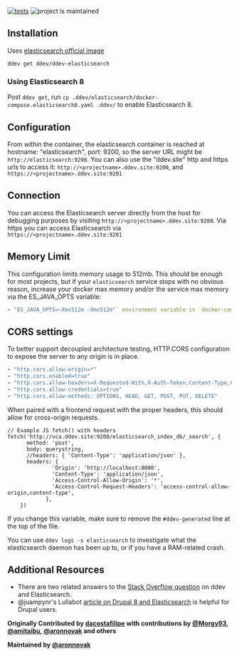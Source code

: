 [![tests](https://github.com/ddev/ddev-elasticsearch/actions/workflows/tests.yml/badge.svg)](https://github.com/ddev/ddev-elasticsearch/actions/workflows/tests.yml) ![project is maintained](https://img.shields.io/maintenance/yes/2024.svg)

## Installation

Uses [elasticsearch official image](https://hub.docker.com/_/elasticsearch)

`ddev get ddev/ddev-elasticsearch`

### Using Elasticsearch 8

Post `ddev get`, run `cp .ddev/elasticsearch/docker-compose.elasticsearch8.yaml .ddev/` to enable Elasticsearch 8.

## Configuration

From within the container, the elasticsearch container is reached at hostname: "elasticsearch", port: 9200, so the server URL might be `http://elasticsearch:9200`. You can also use the "ddev.site" http and https urls to access it: `http://<projectname>.ddev.site:9200`, and `https://<projectname>.ddev.site:9201`

## Connection

You can access the Elasticsearch server directly from the host for debugging purposes by visiting `http://<projectname>.ddev.site:9200`. Via https you can access Elasticsearch via `https://<projectname>.ddev.site:9201`

## Memory Limit

This configuration limits memory usage to 512mb. This should be enough for most projects, but if your `elasticsearch` service stops with no obvious reason, increase your docker max memory and/or the service max memory via the ES_JAVA_OPTS variable:

```yaml
- "ES_JAVA_OPTS=-Xms512m -Xmx512m"` environment variable in `docker-compose.elasticsearch.yaml`
```

## CORS settings

To better support decoupled architecture testing, HTTP.CORS configuration to expose the server to any origin is in place.

```yaml
- "http.cors.allow-origin=*"
- "http.cors.enabled=true"
- "http.cors.allow-headers=X-Requested-With,X-Auth-Token,Content-Type,Content-Length,Authorization,Access-Control-Allow-Origin,Access-Control-Request-Headers"
- "http.cors.allow-credentials=true"
- "http.cors.allow-methods: OPTIONS, HEAD, GET, POST, PUT, DELETE"
```

When paired with a frontend request with the proper headers, this should allow for cross-origin requests.

```script
// Example JS fetch() with headers
fetch('http://vca.ddev.site:9200/elasticsearch_index_db/_search', {
      method: 'post',
      body: querystring,
      //headers: { 'Content-Type': 'application/json' },
      headers: {
              'Origin': 'http://localhost:8000',
              'Content-Type': 'application/json',
              'Access-Control-Allow-Origin': '*',
              'Access-Control-Request-Headers': 'access-control-allow-origin,content-type',
            },
    })
```


If you change this variable, make sure to remove the `#ddev-generated` line at the top of the file. 

You can use `ddev logs -s elasticsearch` to investigate what the elasticsearch daemon has been up to, or if you have a RAM-related crash.

## Additional Resources

* There are two related answers to the [Stack Overflow question](https://stackoverflow.com/questions/54575785/how-can-i-use-an-elasticsearch-add-on-container-service-with-ddev) on ddev and Elasticsearch.
* @juampynr's Lullabot [article on Drupal 8 and Elasticsearch](https://www.lullabot.com/articles/indexing-content-from-drupal-8-to-elasticsearch) is helpful for Drupal users.

**Originally Contributed by [dacostafilipe](https://github.com/dacostafilipe) with contributions by [@Morgy93](https://github.com/Morgy93), [@amitaibu](https://github.com/amitaibu), [@aronnovak](https://github.com/aronnovak) and others**

**Maintained by [@aronnovak](https://github.com/aronnovak)**
